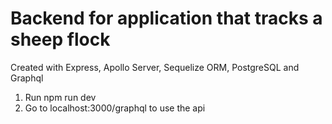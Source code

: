 ﻿# Backend for application that tracks a sheep flock
 
 Created with Express, Apollo Server, Sequelize ORM, PostgreSQL and Graphql
 
 1. Run npm run dev
 2. Go to localhost:3000/graphql to use the api
 
